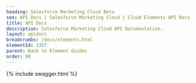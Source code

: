 ```yaml
---
heading: Salesforce Marketing Cloud Beta
seo: API Docs | Salesforce Marketing Cloud | Cloud Elements API Docs
title: API Docs
description: Salesforce Marketing Cloud API Documentation.
layout: apidocs
breadcrumbs: /docs/elements.html
elementId: 1357
parent: Back to Element Guides
order: 90
---
```


{% include swagger.html %}

